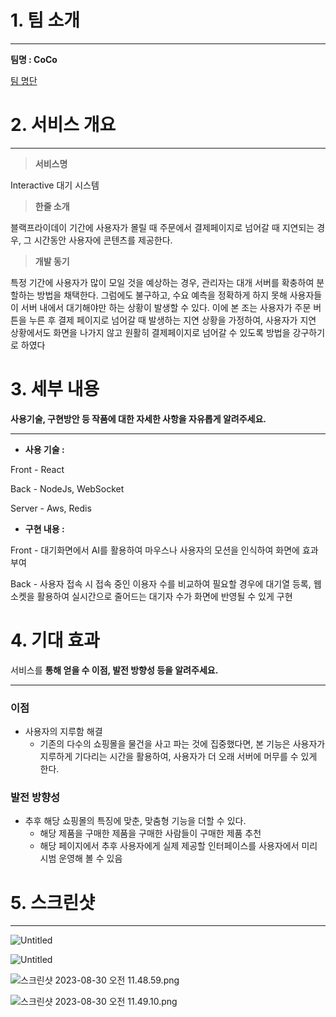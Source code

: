 # 1. 팀 소개

---

**팀명 : CoCo**

[팀 명단](https://www.notion.so/b9c5fe54f1cc4167bad5e032761fd703?pvs=21)

# 2. 서비스 개요

---

> **서비스명**
> 

Interactive 대기 시스템

> **한줄 소개**
> 

블랙프라이데이 기간에 사용자가 몰릴 때 주문에서 결제페이지로 넘어갈 때 지연되는 경우, 그 시간동안 사용자에 콘텐츠를 제공한다.

> **개발 동기**
> 

특정 기간에 사용자가 많이 모일 것을 예상하는 경우, 관리자는 대개 서버를 확충하여 분할하는 방법을 채택한다. 그럼에도 불구하고, 수요 예측을 정확하게 하지 못해 사용자들이 서버 내에서 대기해야만 하는 상황이 발생할 수 있다. 이에 본 조는 사용자가 주문 버튼을 누른 후  결제 페이지로 넘어갈 때 발생하는 지연 상황을 가정하여, 사용자가 지연 상황에서도 화면을 나가지 않고 원활히 결제페이지로 넘어갈 수 있도록 방법을 강구하기로 하였다

# 3. 세부 내용

**사용기술, 구현방안 등 작품에 대한 자세한 사항을 자유롭게 알려주세요.**

---

- **사용 기술 :**

Front - React

Back -  NodeJs, WebSocket

Server - Aws, Redis

- **구현 내용 :**

Front - 대기화면에서 AI를 활용하여 마우스나 사용자의 모션을 인식하여 화면에 효과 부여

Back - 사용자 접속 시 접속 중인 이용자 수를 비교하여 필요할 경우에 대기열 등록, 웹 소켓을 활용하여 실시간으로 줄어드는 대기자 수가 화면에 반영될 수 있게 구현

# 4. 기대 효과

서비스를 **통해 얻을 수 이점, 발전 방향성 등을 알려주세요.**

---

### 이점

- 사용자의 지루함 해결
    - 기존의 다수의 쇼핑몰을 물건을 사고 파는 것에 집중했다면, 본 기능은 사용자가 지루하게 기다리는 시간을 활용하여, 사용자가 더 오래 서버에 머무를 수 있게 한다.

### 발전 방향성

- 추후 해당 쇼핑몰의 특징에 맞춘, 맞춤형 기능을 더할 수 있다.
    - 해당 제품을 구매한 제품을 구매한 사람들이 구매한 제품 추천
    - 해당 페이지에서 추후 사용자에게 실제 제공할 인터페이스를 사용자에서 미리 시범 운영해 볼 수 있음

# 5. 스크린샷

---

![Untitled](https://s3-us-west-2.amazonaws.com/secure.notion-static.com/b9618703-706d-45d1-83b6-a9462a5e42bf/Untitled.png)

![Untitled](https://s3-us-west-2.amazonaws.com/secure.notion-static.com/fd2d5f6a-dc1b-43cc-8a1e-2d31ed895178/Untitled.png)

![스크린샷 2023-08-30 오전 11.48.59.png](https://s3-us-west-2.amazonaws.com/secure.notion-static.com/fae5a601-7877-4c59-99e3-ffd82fa0e9a0/%E1%84%89%E1%85%B3%E1%84%8F%E1%85%B3%E1%84%85%E1%85%B5%E1%86%AB%E1%84%89%E1%85%A3%E1%86%BA_2023-08-30_%E1%84%8B%E1%85%A9%E1%84%8C%E1%85%A5%E1%86%AB_11.48.59.png)

![스크린샷 2023-08-30 오전 11.49.10.png](https://s3-us-west-2.amazonaws.com/secure.notion-static.com/0d668056-54b4-4a6b-9c14-75fc60da9c1f/%E1%84%89%E1%85%B3%E1%84%8F%E1%85%B3%E1%84%85%E1%85%B5%E1%86%AB%E1%84%89%E1%85%A3%E1%86%BA_2023-08-30_%E1%84%8B%E1%85%A9%E1%84%8C%E1%85%A5%E1%86%AB_11.49.10.png)
